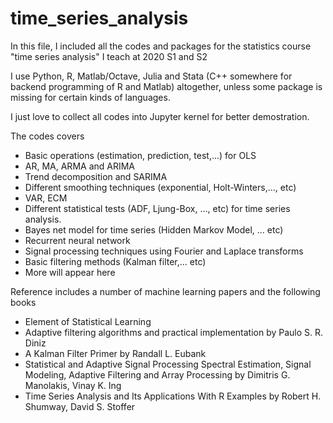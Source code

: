 # time_series_analysis

In this file, I included all the codes and packages for the statistics course "time series analysis" I teach at 2020 S1 and S2

I use Python, R, Matlab/Octave, Julia and Stata (C++ somewhere for backend programming of R and Matlab) altogether, unless some package is missing for certain kinds of languages.

I just love to collect all codes into Jupyter kernel for better demostration.

The codes covers

* Basic operations (estimation, prediction, test,...) for OLS
* AR, MA, ARMA and ARIMA
* Trend decomposition and SARIMA
* Different smoothing techniques (exponential, Holt-Winters,..., etc)
* VAR, ECM
* Different statistical tests (ADF, Ljung-Box, ..., etc) for time series analysis.
* Bayes net model for time series (Hidden Markov Model, ... etc)
* Recurrent neural network
* Signal processing techniques using Fourier and Laplace transforms
* Basic filtering methods (Kalman filter,... etc)
* More will appear here

Reference includes a number of machine learning papers and the following books
* Element of Statistical Learning
* Adaptive filtering algorithms and practical implementation by Paulo S. R. Diniz
* A Kalman Filter Primer by Randall L. Eubank
* Statistical and Adaptive Signal Processing Spectral Estimation, Signal Modeling, Adaptive Filtering and Array Processing by Dimitris G. Manolakis, Vinay K. Ing
* Time Series Analysis and Its Applications With R Examples by Robert H. Shumway, David S. Stoffer

